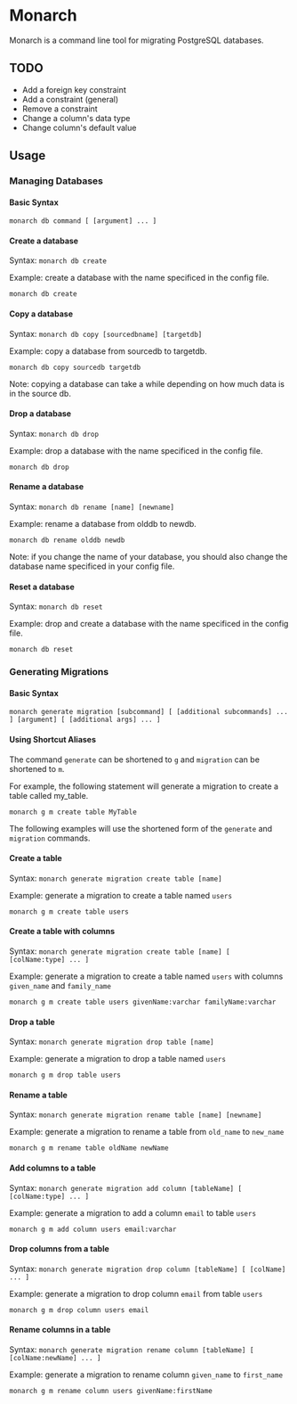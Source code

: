 # Monarch
Monarch is a command line tool for migrating PostgreSQL databases.

## TODO

* Add a foreign key constraint
* Add a constraint (general)
* Remove a constraint
* Change a column's data type
* Change column's default value

## Usage

### Managing Databases

#### Basic Syntax
`monarch db command [ [argument] ... ]`

#### Create a database
Syntax:
`monarch db create`

Example: create a database with the name specificed in the config file.
```
monarch db create
```

#### Copy a database
Syntax:
`monarch db copy [sourcedbname] [targetdb]`

Example: copy a database from sourcedb to targetdb.
```
monarch db copy sourcedb targetdb
```

Note: copying a database can take a while depending on how much data is in the source db.

#### Drop a database
Syntax:
`monarch db drop`

Example: drop a database with the name specificed in the config file.
```
monarch db drop
```

#### Rename a database
Syntax:
`monarch db rename [name] [newname]`

Example: rename a database from olddb to newdb.
```
monarch db rename olddb newdb
```

Note: if you change the name of your database, you should also change the database name specificed in your config file.

#### Reset a database
Syntax:
`monarch db reset`

Example: drop and create a database with the name specificed in the config file.
```
monarch db reset
```

### Generating Migrations

#### Basic Syntax
`monarch generate migration [subcommand] [ [additional subcommands] ... ] [argument] [ [additional args] ... ] `

#### Using Shortcut Aliases
The command `generate` can be shortened to `g` and `migration` can be shortened to `m`.

For example, the following statement will generate a migration to create a table called my_table.
```
monarch g m create table MyTable
```

The following examples will use the shortened form of the `generate` and `migration` commands.

#### Create a table
Syntax:
`monarch generate migration create table [name]`

Example: generate a migration to create a table named `users`
```
monarch g m create table users
```

#### Create a table with columns
Syntax:
`monarch generate migration create table [name] [ [colName:type] ... ]`

Example: generate a migration to create a table named `users` with columns `given_name` and `family_name`
```
monarch g m create table users givenName:varchar familyName:varchar
```

#### Drop a table
Syntax:
`monarch generate migration drop table [name]`

Example: generate a migration to drop a table named `users`
```
monarch g m drop table users
```

#### Rename a table
Syntax:
`monarch generate migration rename table [name] [newname]`

Example: generate a migration to rename a table from `old_name` to `new_name`
```
monarch g m rename table oldName newName
```

#### Add columns to a table
Syntax:
`monarch generate migration add column [tableName] [ [colName:type] ... ]`

Example: generate a migration to add a column `email` to table `users`
```
monarch g m add column users email:varchar
```

#### Drop columns from a table
Syntax:
`monarch generate migration drop column [tableName] [ [colName] ... ]`

Example: generate a migration to drop column `email` from table `users`
```
monarch g m drop column users email
```

#### Rename columns in a table
Syntax:
`monarch generate migration rename column [tableName] [ [colName:newName] ... ]`

Example: generate a migration to rename column `given_name` to `first_name`
```
monarch g m rename column users givenName:firstName
```